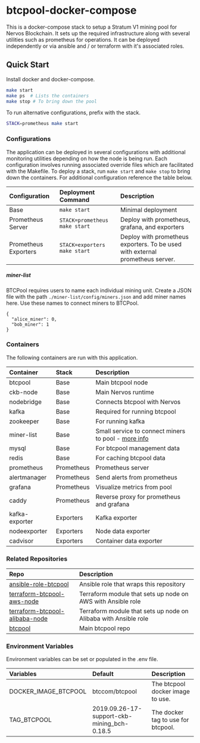 # btcpool-docker-compose

This is a docker-compose stack to setup a Stratum V1 mining pool for Nervos Blockchain.  It sets up the required
infrastructure along with several utilities such as prometheus for operations. It can be deployed independently or via
ansible and / or terraform with it's associated roles. 

## Quick Start

Install docker and docker-compose. 

```bash
make start 
make ps  # Lists the containers 
make stop # To bring down the pool 
```

To run alternative configurations, prefix with the stack. 

```bash
STACK=prometheus make start 
```

### Configurations 

The application can be deployed in several configurations with additional monitoring utilities depending on how the
node is being run. Each configuration involves running associated override files which are facilitated with the
Makefile. To deploy a stack, run `make start` and `make stop` to bring down the containers. For additional
configuration reference the table below. 

| Configuration | Deployment Command | Description | 
| :---- | :-------------------------- | :---- | 
| Base | `make start` | Minimal deployment | 
| Prometheus Server | `STACK=prometheus make start` | Deploy with prometheus, grafana, and exporters | 
| Prometheus Exporters | `STACK=exporters make start` | Deploy with prometheus exporters. To be used with external prometheus server. | 

##### miner-list

BTCPool requires users to name each individual mining unit. Create a JSON file with the path `./miner-list/config/miners.json` and add miner names here. Use these names to connect miners to BTCPool.
```
{
  "alice_miner": 0,
  "bob_miner": 1
}
```

### Containers

The following containers are run with this application. 

| Container | Stack | Description | 
| :--- | :--- | :--- | 
| btcpool | Base | Main btcpool node | 
| ckb-node | Base | Main Nervos runtime | 
| nodebridge | Base | Connects btcpool with Nervos | 
| kafka | Base | Required for running btcpool | 
| zookeeper | Base | For running kafka | 
| miner-list | Base | Small service to connect miners to pool - [more info](#miner-list) 
| mysql | Base | For btcpool management data | 
| redis | Base | For caching btcpool data | 
| prometheus | Prometheus | Prometheus server | 
| alertmanager | Prometheus | Send alerts from prometheus | 
| grafana | Prometheus | Visualize metrics from pool | 
| caddy | Prometheus | Reverse proxy for prometheus and grafana | 
| kafka-exporter | Exporters | Kafka exporter | 
| nodeexporter | Exporters | Node data exporter | 
| cadvisor | Exporters | Container data exporter | 


### Related Repositories 

| Repo | Description | 
| :--- | :--- |
| [ansible-role-btcpool](https://github.com/insight-stratum/ansible-role-btcpool) | Ansible role that wraps this repository | 
| [terraform-btcpool-aws-node](https://github.com/insight-stratum/terraform-btcpool-aws-node) | Terraform module that sets up node on AWS with Ansible role |
| [terraform-btcpool-alibaba-node](https://github.com/insight-stratum/terraform-btcpool-alibaba-node) | Terraform module that sets up node on Alibaba with Ansible role |
| [btcpool](https://github.com/btccom/btcpool) | Main btcpool repo |


### Environment Variables

Environment variables can be set or populated in the .env file. 

| Variables | Default | Description |
| :--- | :--- | :--- | 
| DOCKER_IMAGE_BTCPOOL | btccom/btcpool | The btcpool docker image to use. |
| TAG_BTCPOOL | 2019.09.26-17-support-ckb-mining_bch-0.18.5 | The docker tag to use for btcpool. |
